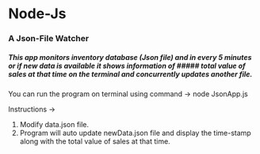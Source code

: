 # Node-Js
### A Json-File Watcher
##### This app monitors inventory database (Json file) and in every 5 minutes or if new data is  available it shows information of ##### total value of sales at that time on the terminal and concurrently updates another file. 

You can run the program on terminal using command -> node JsonApp.js

Instructions ->

1. Modify data.json file.  
2. Program will auto update newData.json file and  display the time-stamp along with the total value of sales at that time.


 